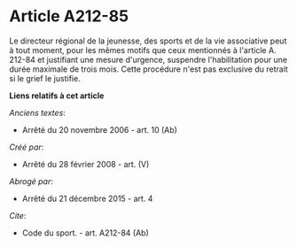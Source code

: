 # Article A212-85

Le directeur régional de la jeunesse, des sports et de la vie associative peut à tout moment, pour les mêmes motifs que ceux
mentionnés à l'article A. 212-84 et justifiant une mesure d'urgence, suspendre l'habilitation pour une durée maximale de
trois mois. Cette procédure n'est pas exclusive du retrait si le grief le justifie.

**Liens relatifs à cet article**

_Anciens textes_:

  - Arrêté du 20 novembre 2006 - art. 10 (Ab)

_Créé par_:

  - Arrêté du 28 février 2008 - art. (V)

_Abrogé par_:

  - Arrêté du 21 décembre 2015 - art. 4

_Cite_:

  - Code du sport. - art. A212-84 (Ab)
